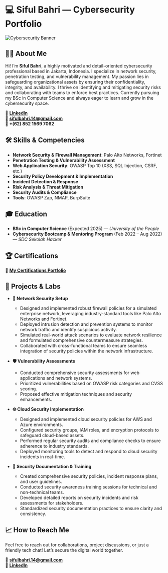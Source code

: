 # 💻 Siful Bahri — Cybersecurity Portfolio

![Cybersecurity Banner](https://source.unsplash.com/1600x400/?cybersecurity,technology)

## 🧑‍💻 About Me
Hi! I’m **Siful Bahri**, a highly motivated and detail-oriented cybersecurity professional based in Jakarta, Indonesia. I specialize in network security, penetration testing, and vulnerability management. My passion lies in safeguarding organizational assets by ensuring their confidentiality, integrity, and availability. I thrive on identifying and mitigating security risks and collaborating with teams to enforce best practices. Currently pursuing my BSc in Computer Science and always eager to learn and grow in the cybersecurity space.

🔗 **[LinkedIn](https://linkedin.com/in/sifulbahri)**  
📧 **sifulbahri.14@gmail.com**  
📱 **+(62) 852 1569 7062**  

## 🛠️ Skills & Competencies
- **Network Security & Firewall Management**: Palo Alto Networks, Fortinet
- **Penetration Testing & Vulnerability Assessment**
- **Web Application Security**: OWASP Top 10 (XSS, SQL Injection, CSRF, etc.)
- **Security Policy Development & Implementation**
- **Incident Detection & Response**
- **Risk Analysis & Threat Mitigation**
- **Security Audits & Compliance**
- **Tools**: OWASP Zap, NMAP, BurpSuite

## 🎓 Education
- **BSc in Computer Science** (Expected 2025) — *University of the People*  
- **Cybersecurity Bootcamp & Mentoring Program** (Feb 2022 – Aug 2022) — *SDC Sekolah Hacker*  

## 🏆 Certifications
🔗 **[My Certifications Portfolio](https://sifulbahri.github.io/Siful_Bahri_Certificated.pdf)**

## 📂 Projects & Labs
- **🚀 Network Security Setup**  
  - Designed and implemented robust firewall policies for a simulated enterprise network, leveraging industry-standard tools like Palo Alto Networks and Fortinet.  
  - Deployed intrusion detection and prevention systems to monitor network traffic and identify suspicious activity.  
  - Simulated real-world attack scenarios to evaluate network resilience and formulated comprehensive countermeasure strategies.  
  - Collaborated with cross-functional teams to ensure seamless integration of security policies within the network infrastructure.  
  
- **🛡️ Vulnerability Assessments**  
  - Conducted comprehensive security assessments for web applications and network systems.  
  - Prioritized vulnerabilities based on OWASP risk categories and CVSS scoring.  
  - Proposed effective mitigation techniques and security enhancements.  

- **🌐 Cloud Security Implementation**  
  - Designed and implemented cloud security policies for AWS and Azure environments.  
  - Configured security groups, IAM roles, and encryption protocols to safeguard cloud-based assets.  
  - Performed regular security audits and compliance checks to ensure adherence to industry standards.  
  - Deployed monitoring tools to detect and respond to cloud security incidents in real-time.  

- **📝 Security Documentation & Training**  
  - Created comprehensive security policies, incident response plans, and user guidelines.  
  - Conducted security awareness training sessions for technical and non-technical teams.  
  - Developed detailed reports on security incidents and risk assessments for stakeholders.  
  - Standardized security documentation practices to ensure clarity and consistency.  

## 📈 How to Reach Me
Feel free to reach out for collaborations, project discussions, or just a friendly tech chat! Let’s secure the digital world together.

📧 **sifulbahri.14@gmail.com**  
🔗 **[LinkedIn](https://linkedin.com/in/sifulbahri)**  
